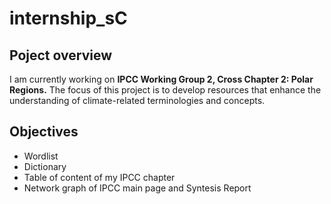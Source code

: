 # internship_sC

## Poject overview
I am currently working on **IPCC Working Group 2, Cross Chapter 2: Polar Regions.**
The focus of this project is to develop resources that enhance the understanding of climate-related terminologies and concepts.

## Objectives
* Wordlist
* Dictionary
* Table of content of my IPCC chapter
* Network graph of IPCC main page and Syntesis Report